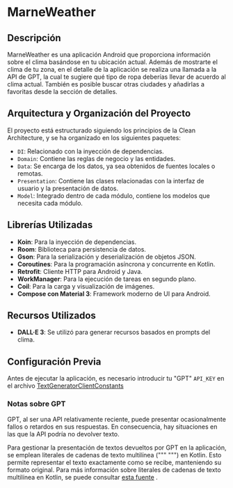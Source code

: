 
# MarneWeather

## Descripción
MarneWeather es una aplicación Android que proporciona información sobre el clima basándose en tu ubicación actual. 
Además de mostrarte el clima de tu zona, en el detalle de la aplicación se realiza una llamada a la API de GPT, 
la cual te sugiere qué tipo de ropa deberías llevar de acuerdo al clima actual. También es posible buscar otras ciudades y 
añadirlas a favoritas desde la sección de detalles.

## Arquitectura y Organización del Proyecto
El proyecto está estructurado siguiendo los principios de la Clean Architecture, y se ha organizado en los siguientes paquetes:

- `DI`: Relacionado con la inyección de dependencias.
- `Domain`: Contiene las reglas de negocio y las entidades.
- `Data`: Se encarga de los datos, ya sea obtenidos de fuentes locales o remotas.
- `Presentation`: Contiene las clases relacionadas con la interfaz de usuario y la presentación de datos.
- `Model`: Integrado dentro de cada módulo, contiene los modelos que necesita cada módulo.

## Librerías Utilizadas
- **Koin**: Para la inyección de dependencias.
- **Room**: Biblioteca para persistencia de datos.
- **Gson**: Para la serialización y deserialización de objetos JSON.
- **Coroutines**: Para la programación asíncrona y concurrente en Kotlin.
- **Retrofit**: Cliente HTTP para Android y Java.
- **WorkManager**: Para la ejecución de tareas en segundo plano.
- **Coil**: Para la carga y visualización de imágenes.
- **Compose con Material 3**: Framework moderno de UI para Android.

## Recursos Utilizados
- **DALL·E 3**: Se utilizó para generar recursos basados en prompts del clima.

## Configuración Previa
Antes de ejecutar la aplicación, es necesario introducir tu "GPT" `API_KEY` en el archivo
[TextGeneratorClientConstants](com.marneux.marneweather.data.remote.languagemodel.TextGeneratorClientConstants)


### Notas sobre GPT

GPT, al ser una API relativamente reciente, puede presentar ocasionalmente fallos o retardos en sus respuestas. 
En consecuencia, hay situaciones en las que la API podría no devolver texto.

Para gestionar la presentación de textos devueltos por GPT en la aplicación, 
se emplean literales de cadenas de texto multilínea (""" """) en Kotlin. Esto permite representar el 
texto exactamente como se recibe, manteniendo su formato original. Para más información sobre literales de 
cadenas de texto multilínea en Kotlin, se puede consultar [esta fuente](https://realkotlin.com/tutorials/2018-06-26-multiline-string-literals-in-kotlin/)
. 

